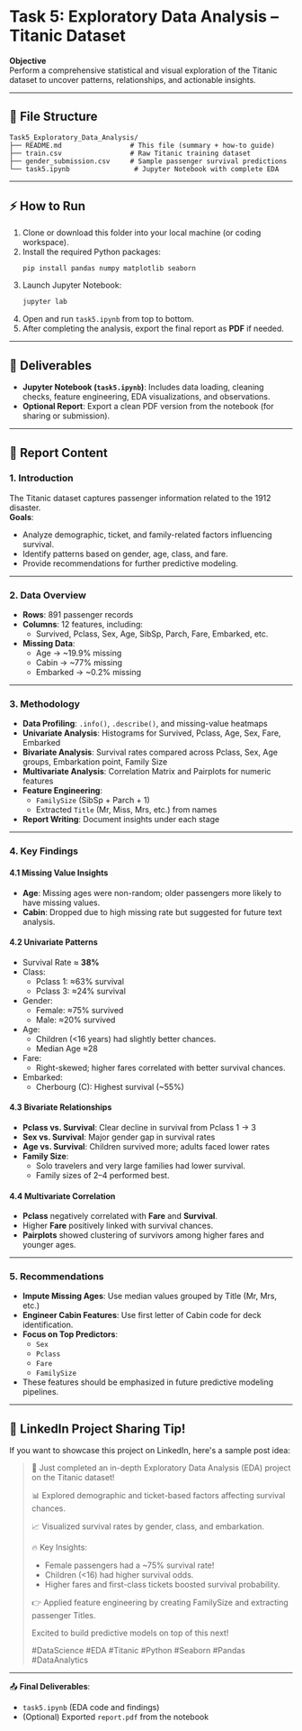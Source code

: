 # Task 5: Exploratory Data Analysis – Titanic Dataset

**Objective**  
Perform a comprehensive statistical and visual exploration of the Titanic dataset to uncover patterns, relationships, and actionable insights.

---

## 📁 File Structure
```plaintext
Task5_Exploratory_Data_Analysis/
├── README.md                 # This file (summary + how-to guide)
├── train.csv                 # Raw Titanic training dataset
├── gender_submission.csv     # Sample passenger survival predictions
└── task5.ipynb                # Jupyter Notebook with complete EDA
```

---

## ⚡ How to Run

1. Clone or download this folder into your local machine (or coding workspace).
2. Install the required Python packages:
   ```bash
   pip install pandas numpy matplotlib seaborn
   ```
3. Launch Jupyter Notebook:
   ```bash
   jupyter lab
   ```
4. Open and run `task5.ipynb` from top to bottom.
5. After completing the analysis, export the final report as **PDF** if needed.

---

## 📑 Deliverables

- **Jupyter Notebook (`task5.ipynb`)**: Includes data loading, cleaning checks, feature engineering, EDA visualizations, and observations.
- **Optional Report**: Export a clean PDF version from the notebook (for sharing or submission).

---

## 📄 Report Content

### 1. Introduction
The Titanic dataset captures passenger information related to the 1912 disaster.  
**Goals**:
- Analyze demographic, ticket, and family-related factors influencing survival.
- Identify patterns based on gender, age, class, and fare.
- Provide recommendations for further predictive modeling.

---

### 2. Data Overview
- **Rows**: 891 passenger records
- **Columns**: 12 features, including:
  - Survived, Pclass, Sex, Age, SibSp, Parch, Fare, Embarked, etc.
- **Missing Data**:
  - Age → ~19.9% missing
  - Cabin → ~77% missing
  - Embarked → ~0.2% missing

---

### 3. Methodology

- **Data Profiling**: `.info()`, `.describe()`, and missing-value heatmaps
- **Univariate Analysis**: Histograms for Survived, Pclass, Age, Sex, Fare, Embarked
- **Bivariate Analysis**: Survival rates compared across Pclass, Sex, Age groups, Embarkation point, Family Size
- **Multivariate Analysis**: Correlation Matrix and Pairplots for numeric features
- **Feature Engineering**:  
  - `FamilySize` (SibSp + Parch + 1)  
  - Extracted `Title` (Mr, Miss, Mrs, etc.) from names
- **Report Writing**: Document insights under each stage

---

### 4. Key Findings

#### 4.1 Missing Value Insights
- **Age**: Missing ages were non-random; older passengers more likely to have missing values.
- **Cabin**: Dropped due to high missing rate but suggested for future text analysis.

#### 4.2 Univariate Patterns
- Survival Rate ≈ **38%**
- Class:
  - Pclass 1: ≈63% survival
  - Pclass 3: ≈24% survival
- Gender:
  - Female: ≈75% survived
  - Male: ≈20% survived
- Age:
  - Children (<16 years) had slightly better chances.
  - Median Age ≈28
- Fare:
  - Right-skewed; higher fares correlated with better survival chances.
- Embarked:
  - Cherbourg (C): Highest survival (~55%)

#### 4.3 Bivariate Relationships
- **Pclass vs. Survival**: Clear decline in survival from Pclass 1 → 3
- **Sex vs. Survival**: Major gender gap in survival rates
- **Age vs. Survival**: Children survived more; adults faced lower rates
- **Family Size**:
  - Solo travelers and very large families had lower survival.
  - Family sizes of 2–4 performed best.

#### 4.4 Multivariate Correlation
- **Pclass** negatively correlated with **Fare** and **Survival**.
- Higher **Fare** positively linked with survival chances.
- **Pairplots** showed clustering of survivors among higher fares and younger ages.

---

### 5. Recommendations
- **Impute Missing Ages**: Use median values grouped by Title (Mr, Mrs, etc.)
- **Engineer Cabin Features**: Use first letter of Cabin code for deck identification.
- **Focus on Top Predictors**:  
  - `Sex`
  - `Pclass`
  - `Fare`
  - `FamilySize`
- These features should be emphasized in future predictive modeling pipelines.

---

## 💬 LinkedIn Project Sharing Tip!

If you want to showcase this project on LinkedIn, here's a sample post idea:

> 🚢 Just completed an in-depth Exploratory Data Analysis (EDA) project on the Titanic dataset!  
> 
> 📊 Explored demographic and ticket-based factors affecting survival chances.  
> 
> 📈 Visualized survival rates by gender, class, and embarkation.  
> 
> 🔥 Key Insights:
> - Female passengers had a ~75% survival rate!
> - Children (<16) had higher survival odds.
> - Higher fares and first-class tickets boosted survival probability.
> 
> 👉 Applied feature engineering by creating FamilySize and extracting passenger Titles.  
> 
> Excited to build predictive models on top of this next!  
> 
> #DataScience #EDA #Titanic #Python #Seaborn #Pandas #DataAnalytics

---

📤 **Final Deliverables**:
- `task5.ipynb` (EDA code and findings)
- (Optional) Exported `report.pdf` from the notebook
